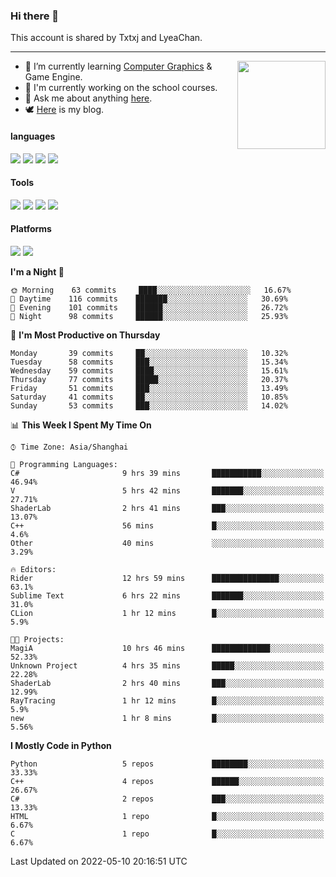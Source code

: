 ### Hi there 👋

This account is shared by Txtxj and LyeaChan.

---

<img align="right" height="141" src="https://github-readme-stats.vercel.app/api?username=txtxj&theme=tokyonight&show_icons=true&count_private=true">

- 🌱 I’m currently learning [Computer Graphics](https://github.com/txtxj/GAMES101) & Game Engine.
- 🐶 I'm currently working on the school courses.
- 💬 Ask me about anything [here](https://github.com/txtxj/txtxj/issues).
- 🕊️ [Here](https://txtxj.top) is my blog.

#### languages

![](https://img.shields.io/badge/C++-00599C?logo=cplusplus&logoColor=fff)
![](https://img.shields.io/badge/Python-3e74a2?logo=python&logoColor=fff)
![](https://img.shields.io/badge/C%23-239120?logo=csharp&logoColor=fff)
![](https://img.shields.io/badge/C-A8B9CC?logo=c&logoColor=555)


#### Tools

![](https://img.shields.io/badge/JetBrains-000000?logo=jetbrains&logoColor=fff)
![](https://img.shields.io/badge/SublimeText_3-FF9800?logo=sublimetext&logoColor=fff)
![](https://img.shields.io/badge/UE_4-0E1128?logo=unrealengine&logoColor=fff)
![](https://img.shields.io/badge/unity-FFFFFF?logo=unity&logoColor=000)

#### Platforms

![](https://img.shields.io/badge/Ubuntu_20.04-E95420?logo=ubuntu&logoColor=fff)
![](https://img.shields.io/badge/Windows_10-0078D6?logo=windows&logoColor=fff)


<!--START_SECTION:waka-->
**I'm a Night 🦉** 

```text
🌞 Morning    63 commits     ████░░░░░░░░░░░░░░░░░░░░░   16.67% 
🌆 Daytime    116 commits    ███████░░░░░░░░░░░░░░░░░░   30.69% 
🌃 Evening    101 commits    ██████░░░░░░░░░░░░░░░░░░░   26.72% 
🌙 Night      98 commits     ██████░░░░░░░░░░░░░░░░░░░   25.93%

```
📅 **I'm Most Productive on Thursday** 

```text
Monday       39 commits     ██░░░░░░░░░░░░░░░░░░░░░░░   10.32% 
Tuesday      58 commits     ███░░░░░░░░░░░░░░░░░░░░░░   15.34% 
Wednesday    59 commits     ████░░░░░░░░░░░░░░░░░░░░░   15.61% 
Thursday     77 commits     █████░░░░░░░░░░░░░░░░░░░░   20.37% 
Friday       51 commits     ███░░░░░░░░░░░░░░░░░░░░░░   13.49% 
Saturday     41 commits     ██░░░░░░░░░░░░░░░░░░░░░░░   10.85% 
Sunday       53 commits     ███░░░░░░░░░░░░░░░░░░░░░░   14.02%

```


📊 **This Week I Spent My Time On** 

```text
⌚︎ Time Zone: Asia/Shanghai

💬 Programming Languages: 
C#                       9 hrs 39 mins       ███████████░░░░░░░░░░░░░░   46.94% 
V                        5 hrs 42 mins       ███████░░░░░░░░░░░░░░░░░░   27.71% 
ShaderLab                2 hrs 41 mins       ███░░░░░░░░░░░░░░░░░░░░░░   13.07% 
C++                      56 mins             █░░░░░░░░░░░░░░░░░░░░░░░░   4.6% 
Other                    40 mins             ░░░░░░░░░░░░░░░░░░░░░░░░░   3.29%

🔥 Editors: 
Rider                    12 hrs 59 mins      ███████████████░░░░░░░░░░   63.1% 
Sublime Text             6 hrs 22 mins       ███████░░░░░░░░░░░░░░░░░░   31.0% 
CLion                    1 hr 12 mins        █░░░░░░░░░░░░░░░░░░░░░░░░   5.9%

🐱‍💻 Projects: 
MagiA                    10 hrs 46 mins      █████████████░░░░░░░░░░░░   52.33% 
Unknown Project          4 hrs 35 mins       █████░░░░░░░░░░░░░░░░░░░░   22.28% 
ShaderLab                2 hrs 40 mins       ███░░░░░░░░░░░░░░░░░░░░░░   12.99% 
RayTracing               1 hr 12 mins        █░░░░░░░░░░░░░░░░░░░░░░░░   5.9% 
new                      1 hr 8 mins         █░░░░░░░░░░░░░░░░░░░░░░░░   5.56%

```

**I Mostly Code in Python** 

```text
Python                   5 repos             ████████░░░░░░░░░░░░░░░░░   33.33% 
C++                      4 repos             ██████░░░░░░░░░░░░░░░░░░░   26.67% 
C#                       2 repos             ███░░░░░░░░░░░░░░░░░░░░░░   13.33% 
HTML                     1 repo              █░░░░░░░░░░░░░░░░░░░░░░░░   6.67% 
C                        1 repo              █░░░░░░░░░░░░░░░░░░░░░░░░   6.67%

```



 Last Updated on 2022-05-10 20:16:51 UTC
<!--END_SECTION:waka-->
